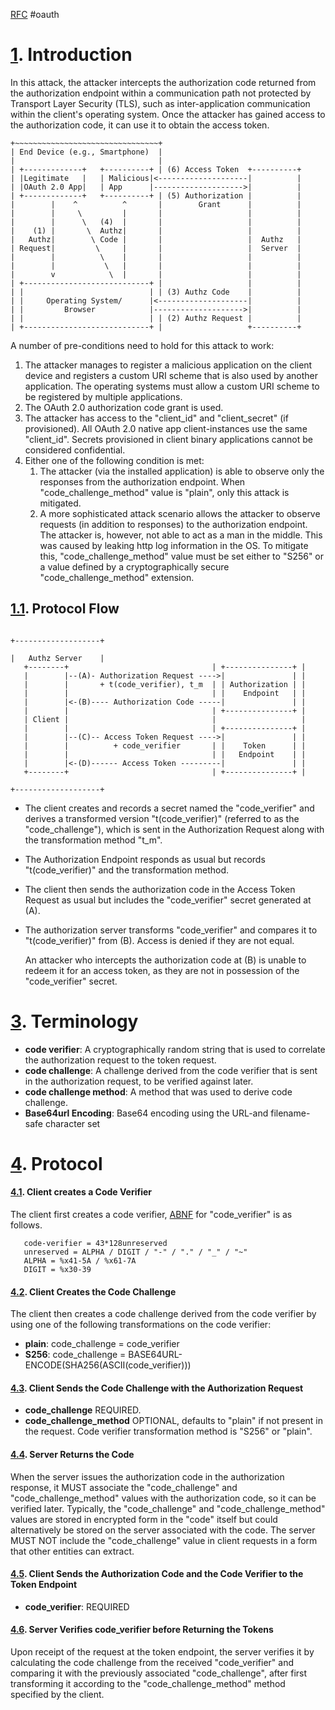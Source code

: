 [RFC](https://www.rfc-editor.org/rfc/rfc7636)
#oauth

# [1](https://www.rfc-editor.org/rfc/rfc7636#section-1).  Introduction
In this attack, the attacker intercepts the authorization code returned from the authorization endpoint within a communication path not protected by Transport Layer Security (TLS), such as inter-application communication within the client's operating system. Once the attacker has gained access to the authorization code, it can use it to obtain the access token.

	+~~~~~~~~~~~~~~~~~~~~~~~~~~~~~~~~+
    | End Device (e.g., Smartphone)  |
    |                                |
    | +-------------+   +----------+ | (6) Access Token  +----------+
    | |Legitimate   |   | Malicious|<--------------------|          |
    | |OAuth 2.0 App|   | App      |-------------------->|          |
    | +-------------+   +----------+ | (5) Authorization |          |
    |        |    ^          ^       |        Grant      |          |
    |        |     \         |       |                   |          |
    |        |      \   (4)  |       |                   |          |
    |    (1) |       \  Authz|       |                   |          |
    |   Authz|        \ Code |       |                   |  Authz   |
    | Request|         \     |       |                   |  Server  |
    |        |          \    |       |                   |          |
    |        |           \   |       |                   |          |
    |        v            \  |       |                   |          |
    | +----------------------------+ |                   |          |
    | |                            | | (3) Authz Code    |          |
    | |     Operating System/      |<--------------------|          |
    | |         Browser            |-------------------->|          |
    | |                            | | (2) Authz Request |          |
    | +----------------------------+ |                   +----------+

   A number of pre-conditions need to hold for this attack to work:
   1. The attacker manages to register a malicious application on the client device and registers a custom URI scheme that is also used by another application.  The operating systems must allow a custom URI scheme to be registered by multiple applications.
   2. The OAuth 2.0 authorization code grant is used.
   3. The attacker has access to the "client_id" and "client_secret" (if provisioned).  All OAuth 2.0 native app client-instances use the same "client_id".  Secrets provisioned in client binary applications cannot be considered confidential.
   4. Either one of the following condition is met:
	   1. The attacker (via the installed application) is able to observe only the responses from the authorization endpoint. When "code_challenge_method" value is "plain", only this attack is mitigated.
	   2. A more sophisticated attack scenario allows the attacker to observe requests (in addition to responses) to the authorization endpoint.  The attacker is, however, not able to act as a man in the middle.  This was caused by leaking http log information in the OS.  To mitigate this, "code_challenge_method" value must be set either to "S256" or a value defined by a cryptographically secure "code_challenge_method" extension.


## [1.1](https://www.rfc-editor.org/rfc/rfc7636#section-1.1).  Protocol Flow
										                                                  +-------------------+
										                                                  |   Authz Server    |
       +--------+                                | +---------------+ |
       |        |--(A)- Authorization Request ---->|               | |
       |        |       + t(code_verifier), t_m  | | Authorization | |
       |        |                                | |    Endpoint   | |
       |        |<-(B)---- Authorization Code -----|               | |
       |        |                                | +---------------+ |
       | Client |                                |                   |
       |        |                                | +---------------+ |
       |        |--(C)-- Access Token Request ---->|               | |
       |        |          + code_verifier       | |    Token      | |
       |        |                                | |   Endpoint    | |
       |        |<-(D)------ Access Token ---------|               | |
       +--------+                                | +---------------+ |
										                                                   +-------------------+

- The client creates and records a secret named the "code_verifier" and derives a transformed version "t(code_verifier)" (referred to as the "code_challenge"), which is sent in the Authorization Request along with the transformation method "t_m".
- The Authorization Endpoint responds as usual but records "t(code_verifier)" and the transformation method.
- The client then sends the authorization code in the Access Token Request as usual but includes the "code_verifier" secret generated at (A).
- The authorization server transforms "code_verifier" and compares it to "t(code_verifier)" from (B). Access is denied if they are not equal.

   An attacker who intercepts the authorization code at (B) is unable to  redeem it for an access token, as they are not in possession of the "code_verifier" secret.

# [3](https://www.rfc-editor.org/rfc/rfc7636#section-3).  Terminology
- **code verifier**: A cryptographically random string that is used to correlate the authorization request to the token request. 
- **code challenge**: A challenge derived from the code verifier that is sent in the authorization request, to be verified against later. 
- **code challenge method**: A method that was used to derive code challenge. 
- **Base64url Encoding**: Base64 encoding using the URL-and filename-safe character set

# [4](https://www.rfc-editor.org/rfc/rfc7636#section-4).  Protocol
#### [4.1](https://www.rfc-editor.org/rfc/rfc7636#section-4.1).  Client creates a Code Verifier
The client first creates a code verifier,
[ABNF](https://en.wikipedia.org/wiki/Augmented_Backus%E2%80%93Naur_form) for "code_verifier" is as follows.
```
   code-verifier = 43*128unreserved
   unreserved = ALPHA / DIGIT / "-" / "." / "_" / "~"
   ALPHA = %x41-5A / %x61-7A
   DIGIT = %x30-39
```

#### [4.2](https://www.rfc-editor.org/rfc/rfc7636#section-4.2).  Client Creates the Code Challenge
The client then creates a code challenge derived from the code verifier by using one of the following transformations on the code verifier: 
- **plain**: code_challenge = code_verifier 
- **S256**: code_challenge = BASE64URL-ENCODE(SHA256(ASCII(code_verifier)))

#### [4.3](https://www.rfc-editor.org/rfc/rfc7636#section-4.3).  Client Sends the Code Challenge with the Authorization Request
- **code_challenge** REQUIRED.  
- **code_challenge_method** OPTIONAL, defaults to "plain" if not present in the request.  Code verifier transformation method is "S256" or "plain".

#### [4.4](https://www.rfc-editor.org/rfc/rfc7636#section-4.4).  Server Returns the Code
When the server issues the authorization code in the authorization response, it MUST associate the "code_challenge" and "code_challenge_method" values with the authorization code, so it can be verified later. 
Typically, the "code_challenge" and "code_challenge_method" values are stored in encrypted form in the "code" itself but could alternatively be stored on the server associated with the code.  The server MUST NOT include the "code_challenge" value in client requests in a form that other entities can extract.

#### [4.5](https://www.rfc-editor.org/rfc/rfc7636#section-4.5).  Client Sends the Authorization Code and the Code Verifier to the Token Endpoint
- **code_verifier**: REQUIRED

#### [4.6](https://www.rfc-editor.org/rfc/rfc7636#section-4.6).  Server Verifies code_verifier before Returning the Tokens
Upon receipt of the request at the token endpoint, the server verifies it by calculating the code challenge from the received "code_verifier" and comparing it with the previously associated "code_challenge", after first transforming it according to the "code_challenge_method" method specified by the client.


